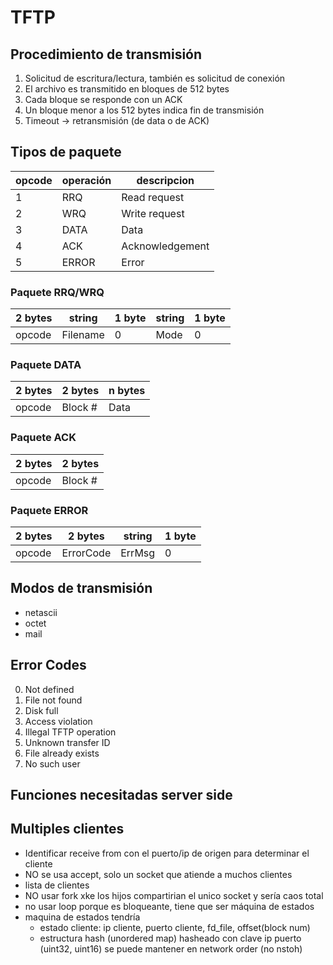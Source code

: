 # TFTP

## Procedimiento de transmisión

1. Solicitud de escritura/lectura, también es solicitud de conexión
2. El archivo es transmitido en bloques de 512 bytes
3. Cada bloque se responde con un ACK
4. Un bloque menor a los 512 bytes indica fin de transmisión
5. Timeout -> retransmisión (de data o de ACK)

## Tipos de paquete

| opcode | operación | descripcion |
| --- | --- | --- |
| 1 | RRQ | Read request |
| 2 | WRQ | Write request |
| 3 | DATA | Data |
| 4 | ACK | Acknowledgement |
| 5 | ERROR | Error |

### Paquete RRQ/WRQ

| 2 bytes | string | 1 byte | string | 1 byte |
| --- | --- | --- | --- | --- | 
| opcode | Filename | 0 | Mode | 0 |

### Paquete DATA

| 2 bytes | 2 bytes | n bytes |
| --- | --- | --- |
| opcode | Block # | Data |

### Paquete ACK

| 2 bytes | 2 bytes |
| --- | --- | 
| opcode | Block # | 

### Paquete ERROR

| 2 bytes | 2 bytes | string | 1 byte |
| --- | --- | --- | --- |
| opcode | ErrorCode | ErrMsg | 0 |

## Modos de transmisión

- netascii
- octet
- mail

## Error Codes

0. Not defined
1. File not found
2. Disk full
3. Access violation
4. Illegal TFTP operation
5. Unknown transfer ID
6. File already exists
7. No such user


## Funciones necesitadas server side


## Multiples clientes

- Identificar receive from con el puerto/ip de origen para determinar el cliente
- NO se usa accept, solo un socket que atiende a muchos clientes
- lista de clientes
- NO usar fork xke los hijos compartirian el unico socket y sería caos total
- no usar loop porque es bloqueante, tiene que ser máquina de estados
- maquina de estados tendría
  - estado cliente: ip cliente, puerto cliente, fd_file, offset(block num)
  - estructura hash (unordered map) hasheado con clave ip puerto (uint32, uint16) se puede mantener en network order (no nstoh)